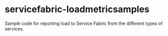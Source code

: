# servicefabric-loadmetricsamples
Sample code for reporting load to Service Fabric from the different types of services.
